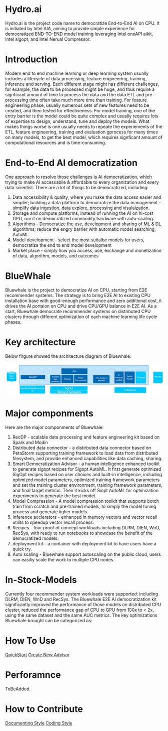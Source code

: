 # Hydro.ai

Hydro.ai is the project code name to democratize End-to-End AI on CPU. It is initiated by Intel AIA, aiming to provide simple experience for democratized END-TO-END model training leveraging Intel oneAPI aikit, Intel sigopt, and Intel Nerual Compressor.

# Introduction

Modern end to end machine learning or deep learning system usually includes a lifecycle of data processing, feature engineering, training, inference and serving. Each different stage might has different challenges, for example, the data to be processed might be huge, and thus require a signficant amount of time to process the data and the data ETL and pre-processing time often take much more time than training. For feature engineering phase, usually numerous sets of new features need to be created, and then tested for effectiveness. For model training, one of the entry barrier is the model could be quite complex and usually requires lots of expertise to design, understand, tune and deploy the models. What makes things worse is one usually needs to repeate the experiements of the ETL, feature engineering, training and evaluation gprocess for many times on many models, to get the best model, which requires signficant amount of computational resources and is time-consuming. 

# End-to-End AI democratization 

One approach to resolve those challenges is AI democratization, which trying to make AI accessabile & affordable to every organization and every data scientist. There are a lot of things to be democratized, including: 
1. Data accessibility & quality, where you make the data access easier and simpler; building a data platform to democratize the data management - simplify data ingestion, data explore, processing and visulaization. 
2. Storage and compute platforms, instead of running the AI on hi-cost GPU, run it on democratized commodity hardware with auto-scaling. 
3. Algorithms - Democratize the use, development and sharing of ML & DL algorithms; reduce the engry barrier with automatic model searching, AutoML
4. Model development - select the most suitalbe models for users, democratize the end to end model development 
5. Market place - simply how you access, use, exchange and monetization of data, algorithm, models, and outcomes 


# BlueWhale 

Bluewhale is the project to democratize AI on CPU, starting from E2E recommender systems. The strategy is to bring E2E AI to existing CPU installation base with good-enough performance and zero additional cost, it drives the AI portaion on CPU and drive CPU/GPU balance in E2E AI. As a start, Bluewhale democrate recommender systems on distributed CPU clusters through different optimization of each machine learning life cycle phases. 

# Key architecture 

Below firgure showed the architecture diagram of Bluewhale. 

![Architecture](./docs/source/architecture.jpg "Bluewhale Architecture")

# Major componments 

Here are the major componments of Bluewhale: 
1. RecDP -  scalable data processing and feature engineering kit based on Spark and Modin 
2. Distributed data connector - a distirbuted data connector based on PetaStorm  supporting training framework to load data from distributed filesystem, and provide enhanced capabilities like data caching, sharing. 
3. Smart Democratization Advisor - a human intelligence enhanced toolkit to generate sigopt recipes for Sigopt AutoML. It first generate optimized SigOpt recipes based on user choices and built-in intelligence, including optimized model parameters, optimized training framework parameters and set the training cluster environment, training framework parameters, and final target metrcis. Then it kicks off Siopt AutoML for optimization experiments to generate the best model. 
4. Model Compression - A model compression toolkit that supports botch train from scratch and pre-trained models, to simply the model tuning process and generate ligher models 
5. Inference acclerators - enhanced in memory vectors and vector recall utilits to speedup vector recall process. 
6. Recipes - four proof of concept workloads including DLRM, DIEN, WnD, RecSys, with ready to run notebooks to showcase the benefit of the democratized models. 
7. deployment kit - a container with deployment kit to have users have a quick try. 
8. Auto scaling - Bluewhale support autoscaling on the public cloud, users can easiliy scale the work to multiple CPU nodes. 

# In-Stock-Models

Currently four recommender system workloads were supported: including DLRM, DIEN, WnD and RecSys. The Bluewhale E2E AI democratization kit significantly improved the performance of those models on distributed CPU cluster, reduced the performance gap of CPU to GPU from 100x to < 2x, using the same dataset and the same AUC metrics. The key optimizations Bluewhale brought can be categorized as: 

# How To Use

[QuickStart](docs/source/quickstart.rst)
[Create New Advisor](docs/source/advanced.rst)


# Perforamnce 
ToBeAdded. 

# How to Contribute

[Documenting Style](docs/source/documentingstyle.rst)
[Coding Style](docs/source/codingstyle.rst)
